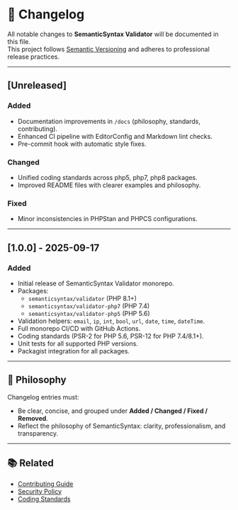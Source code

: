 # 📜 Changelog

All notable changes to **SemanticSyntax Validator** will be documented in this file.  
This project follows [Semantic Versioning](https://semver.org/) and adheres to professional release practices.

---

## [Unreleased]
### Added
- Documentation improvements in `/docs` (philosophy, standards, contributing).
- Enhanced CI pipeline with EditorConfig and Markdown lint checks.
- Pre-commit hook with automatic style fixes.

### Changed
- Unified coding standards across php5, php7, php8 packages.
- Improved README files with clearer examples and philosophy.

### Fixed
- Minor inconsistencies in PHPStan and PHPCS configurations.

---

## [1.0.0] - 2025-09-17
### Added
- Initial release of SemanticSyntax Validator monorepo.
- Packages:
  - `semanticsyntax/validator` (PHP 8.1+)
  - `semanticsyntax/validator-php7` (PHP 7.4)
  - `semanticsyntax/validator-php5` (PHP 5.6)
- Validation helpers: `email`, `ip`, `int`, `bool`, `url`, `date`, `time`, `dateTime`.
- Full monorepo CI/CD with GitHub Actions.
- Coding standards (PSR-2 for PHP 5.6, PSR-12 for PHP 7.4/8.1+).
- Unit tests for all supported PHP versions.
- Packagist integration for all packages.

---

## 🔑 Philosophy
Changelog entries must:
- Be clear, concise, and grouped under **Added / Changed / Fixed / Removed**.
- Reflect the philosophy of SemanticSyntax: clarity, professionalism, and transparency.

---

## 📚 Related
- [Contributing Guide](./CONTRIBUTING.md)
- [Security Policy](./SECURITY.md)
- [Coding Standards](./docs/standards.md)
